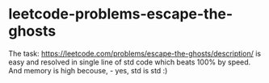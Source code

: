 # leetcode-problems-escape-the-ghosts
The task: https://leetcode.com/problems/escape-the-ghosts/description/
is easy and resolved in single line of std code which beats 100% by speed. And memory is high becouse, - yes, std is std :)
